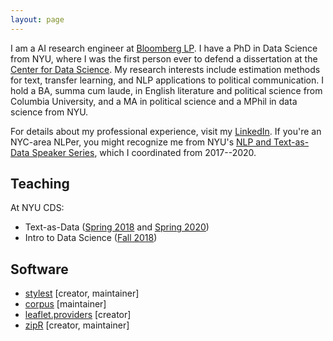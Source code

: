 ```yaml
---
layout: page
---
```


I am a AI research engineer at <a href="https://www.techatbloomberg.com/ai/">Bloomberg LP</a>. I have a PhD in Data Science from NYU, where I was the first person ever to defend a dissertation at the <a href="cds.nyu.edu/">Center for Data Science</a>. My research interests include estimation methods for text, transfer learning, and NLP applications to political communication. I hold a BA, summa cum laude, in English literature and political science from Columbia University, and a MA in political science and a MPhil in data science from NYU.

For details about my professional experience, visit my <a href="https://www.linkedin.com/in/huangleslie/">LinkedIn</a>. If you're an NYC-area NLPer, you might recognize me from NYU's <a href="https://cds.nyu.edu/text-data-speaker-series/">NLP and Text-as-Data Speaker Series</a>, which I coordinated from 2017--2020.

## Teaching

At NYU CDS:

- Text-as-Data (<a href="https://github.com/leslie-huang/Text-as-Data-Lab-Spr2018">Spring 2018</a> and <a href="https://github.com/leslie-huang/TextasDataLabSpring2020">Spring 2020</a>)
- Intro to Data Science (<a href="https://github.com/leslie-huang/DataScienceCourse">Fall 2018</a>)

## Software

- <a href="https://cran.r-project.org/web/packages/stylest">stylest</a> [creator, maintainer]
- <a href="https://cran.r-project.org/web/packages/corpus">corpus</a> [maintainer]
- <a href="https://cran.r-project.org/web/packages/leaflet.providers">leaflet.providers</a> [creator]
- <a href="https://cran.r-project.org/web/packages/zipR">zipR</a> [creator, maintainer]
